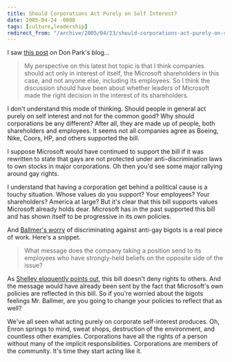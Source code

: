 ```yaml
---
title: Should Corporations Act Purely on Self Interest?
date: 2005-04-24 -0800
tags: [culture,leadership]
redirect_from: "/archive/2005/04/23/should-corporations-act-purely-on-self-interest.aspx/"
---
```


I saw [this post](http://www.docuverse.com/blog/donpark/EntryViewPage.aspx?guid=d9fa4326-6ba0-4871-bac0-b3184643f665)
on Don Park's blog...

> My perspective on this latest hot topic is that I think companies
> should act only in interest of itself, the Microsoft shareholders in
> this case, and not anyone else, including its employees. So I think
> the discussion should have been about whether leaders of Microsoft
> made the right decision in the interest of its shareholders.

I don't understand this mode of thinking. Should people in general act
purely on self interest and not for the common good? Why should
corporations be any different? After all, they are made up of people,
both shareholders and employees. It seems not all companies agree as
Boeing, Nike, Coors, HP, and others supported the bill.

I suppose Microsoft would have continued to support the bill if it was
rewritten to state that gays are not protected under anti-discrimination
laws to own stocks in major corporations. Oh then you'd see some major
rallying around gay rights.

I understand that having a corporation get behind a political cause is a
touchy situation. Whose values do you support? Your employees? Your
shareholders? America at large? But it's clear that this bill supports
values Microsoft already holds dear. Microsoft has in the past supported
this bill and has shown itself to be progressive in its own policies.

And [Ballmer's worry](http://radio.weblogs.com/0001011/stories/2005/04/23/steveBallmersEmailAboutAntidiscriminationBill.html)
of discriminating against anti-gay bigots is a real piece of work.
Here's a snippet.

> What message does the company taking a position send to its employees
> who have strongly-held beliefs on the opposite side of the issue?

As [Shelley eloquently points out](http://weblog.burningbird.net/archives/2005/04/24/gay-rights-and-blue-screen-of-death/),
this bill doesn't deny rights to others. And the message would have
already been sent by the fact that Microsoft's own policies are
reflected in this bill. So if you're worried about the bigots feelings
Mr. Ballmer, are you going to change your policies to reflect that as
well?

We've all seen what acting purely on corporate self-interest produces.
Oh, Enron springs to mind, sweat shops, destruction of the environment,
and countless other examples. Corporations have all the rights of a
person without many of the implicit responsibilities. Corporations are
members of the community. It's time they start acting like it.

